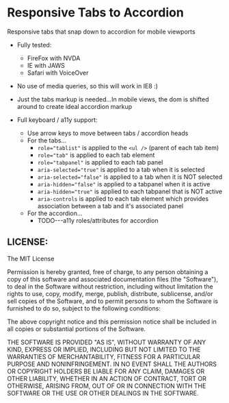 # Responsive Tabs to Accordion

Responsive tabs that snap down to accordion for mobile viewports

- Fully tested:
    - FireFox with NVDA
    - IE with JAWS
    - Safari with VoiceOver
- No use of media queries, so this will work in IE8 :)
- Just the tabs markup is needed...In mobile views, the dom is shifted around to create ideal accordion markup

- Full keyboard / a11y support:
    - Use arrow keys to move between tabs / accordion heads
    - For the tabs...
        - `role="tablist"` is applied to the `<ul />` (parent of each tab item)
        - `role="tab"` is applied to each tab element
        - `role="tabpanel"` is applied to each tab panel
        - `aria-selected="true"` is applied to a tab when it is selected
        - `aria-selected="false"` is applied to a tab when it is NOT selected
        - `aria-hidden="false"` is applied to a tabpanel when it is active
        - `aria-hidden="true"` is applied to each tabpanel that is NOT active
        - `aria-controls` is applied to each tab element which provides association between a tab and it's associated panel
    - For the accordion...
        - TODO---a11y roles/attributes for accordion


## LICENSE:
The MIT License

Permission is hereby granted, free of charge, to any person obtaining a copy
of this software and associated documentation files (the "Software"), to deal
in the Software without restriction, including without limitation the rights
to use, copy, modify, merge, publish, distribute, sublicense, and/or sell
copies of the Software, and to permit persons to whom the Software is
furnished to do so, subject to the following conditions:

The above copyright notice and this permission notice shall be included in
all copies or substantial portions of the Software.

THE SOFTWARE IS PROVIDED "AS IS", WITHOUT WARRANTY OF ANY KIND, EXPRESS OR
IMPLIED, INCLUDING BUT NOT LIMITED TO THE WARRANTIES OF MERCHANTABILITY,
FITNESS FOR A PARTICULAR PURPOSE AND NONINFRINGEMENT. IN NO EVENT SHALL THE
AUTHORS OR COPYRIGHT HOLDERS BE LIABLE FOR ANY CLAIM, DAMAGES OR OTHER
LIABILITY, WHETHER IN AN ACTION OF CONTRACT, TORT OR OTHERWISE, ARISING FROM,
OUT OF OR IN CONNECTION WITH THE SOFTWARE OR THE USE OR OTHER DEALINGS IN
THE SOFTWARE.